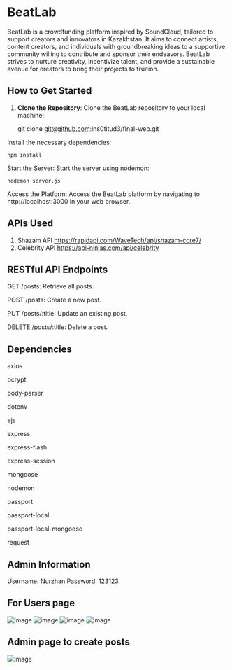 # BeatLab

BeatLab is a crowdfunding platform inspired by SoundCloud, tailored to support creators and innovators in Kazakhstan. It aims to connect artists, content creators, and individuals with groundbreaking ideas to a supportive community willing to contribute and sponsor their endeavors. BeatLab strives to nurture creativity, incentivize talent, and provide a sustainable avenue for creators to bring their projects to fruition.

## How to Get Started

1. **Clone the Repository**: Clone the BeatLab repository to your local machine:

   
   git clone git@github.com:ins0titud3/final-web.git

Install the necessary dependencies:
```
npm install
``` 
Start the Server: Start the server using nodemon:
```
nodemon server.js
```
Access the Platform: Access the BeatLab platform by navigating to http://localhost:3000 in your web browser.

## APIs Used
1) Shazam API https://rapidapi.com/WaveTech/api/shazam-core7/
2) Celebrity API https://api-ninjas.com/api/celebrity

## RESTful API Endpoints
GET /posts: Retrieve all posts.

POST /posts: Create a new post.

PUT /posts/:title: Update an existing post.

DELETE /posts/:title: Delete a post.

## Dependencies
axios

bcrypt

body-parser

dotenv

ejs

express

express-flash

express-session

mongoose

nodemon

passport

passport-local

passport-local-mongoose

request

## Admin Information
Username: Nurzhan
Password: 123123

## For Users page
![image](https://github.com/ins0titud3/final-web/assets/113097957/e3b646ca-d92e-4878-9f0d-45e349b07435)
![image](https://github.com/ins0titud3/final-web/assets/113097957/598fa464-0076-462a-be10-ea6c16d41f55)
![image](https://github.com/ins0titud3/final-web/assets/113097957/a995d0ac-4d17-46dd-887a-272ababa593d)
![image](https://github.com/ins0titud3/final-web/assets/113097957/2ab79493-c10a-498f-942e-69a4cfbd9628)

## Admin page to create posts
![image](https://github.com/ins0titud3/final-web/assets/113097957/0b301146-a57d-45ec-bde7-08b81b2141d5)


